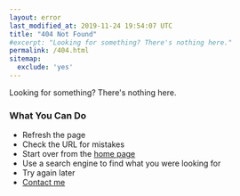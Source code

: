 ```yaml
---
layout: error
last_modified_at: 2019-11-24 19:54:07 UTC
title: "404 Not Found"
#excerpt: "Looking for something? There's nothing here."
permalink: /404.html
sitemap:
  exclude: 'yes'
---
```

<section>

Looking for something?
There's nothing here.

### What You Can Do

* Refresh the page
* Check the URL for mistakes
* Start over from the [home page](/)
* Use a search engine to find what you were looking for
* Try again later
* [Contact me](/#contact)

</section>
